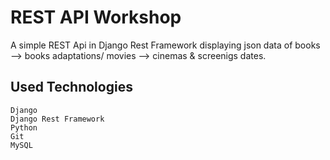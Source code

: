 # REST API Workshop

A simple REST Api in Django Rest Framework displaying json data of books --> books adaptations/ movies --> cinemas & screenigs dates.

## Used Technologies
`Django`<br>
`Django Rest Framework`<br>
`Python`<br>
`Git`<br>
`MySQL`
